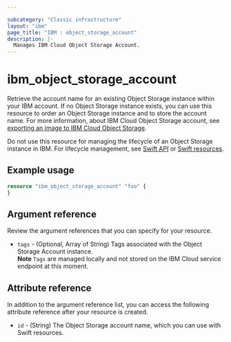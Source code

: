 ```yaml
---

subcategory: "Classic infrastructure"
layout: "ibm"
page_title: "IBM : object_storage_account"
description: |-
  Manages IBM Cloud Object Storage Account.
---
```


# ibm_object_storage_account
Retrieve the account name for an existing Object Storage instance within your IBM account. If no Object Storage instance exists, you can use this resource to order an Object Storage instance and to store the account name. For more information, about IBM Cloud Object Storage account, see [exporting an image to IBM Cloud Object Storage](https://cloud.ibm.com/docs/image-templates?topic=image-templates-exporting-an-image-to-ibm-cloud-object-storage).

Do not use this resource for managing the lifecycle of an Object Storage instance in IBM. For lifecycle management, see [Swift API](https://docs.openstack.org/api-ref/object-store/) or [Swift resources](https://github.com/TheWeatherCompany/terraform-provider-swift).

## Example usage

```terraform
resource "ibm_object_storage_account" "foo" {
}
```

## Argument reference 
Review the argument references that you can specify for your resource.

- `tags` - (Optional, Array of String) Tags associated with the Object Storage Account instance.  
  **Note** `Tags` are managed locally and not stored on the IBM Cloud service endpoint at this moment.

## Attribute reference
In addition to the argument reference list, you can access the following attribute reference after your resource is created.

- `id` - (String) The Object Storage account name, which you can use with Swift resources.
